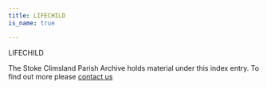 ```yaml
---
title: LIFECHILD
is_name: true

---
```


LIFECHILD


The Stoke Climsland Parish Archive holds material under this index entry. To find out more please [contact us](/contact/)
